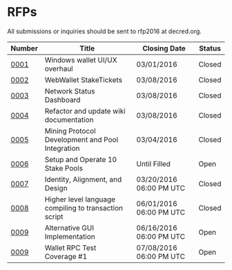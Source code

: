 # RFPs

All submissions or inquiries should be sent to rfp2016 at decred.org.

|Number|Title|Closing Date|Status|
|---|---|---|---|
|[0001](./rfp-0001/rfp-0001.md)|Windows wallet UI/UX overhaul|03/01/2016|Closed|
|[0002](./rfp-0002/rfp-0002.md)|WebWallet StakeTickets|03/08/2016|Closed|
|[0003](./rfp-0003/rfp-0003.md)|Network Status Dashboard|03/08/2016|Closed|
|[0004](./rfp-0004/rfp-0004.md)|Refactor and update wiki documentation|03/08/2016|Closed|
|[0005](./rfp-0005/rfp-0005.md)|Mining Protocol Development and Pool Integration|03/04/2016|Closed|
|[0006](./rfp-0006/rfp-0006.md)|Setup and Operate 10 Stake Pools|Until Filled|Open|
|[0007](./rfp-0007/rfp-0007.md)|Identity, Alignment, and Design|03/20/2016 06:00 PM UTC|Closed|
|[0008](./rfp-0008/rfp-0008.md)|Higher level language compiling to transaction script|06/01/2016 06:00 PM UTC|Closed|
|[0009](./rfp-0009/rfp-0009.md)|Alternative GUI Implementation|06/16/2016 06:00 PM UTC|Open|
|[0009](./rfp-0010/rfp-0010.md)|Wallet RPC Test Coverage #1|07/08/2016 06:00 PM UTC|Open|
